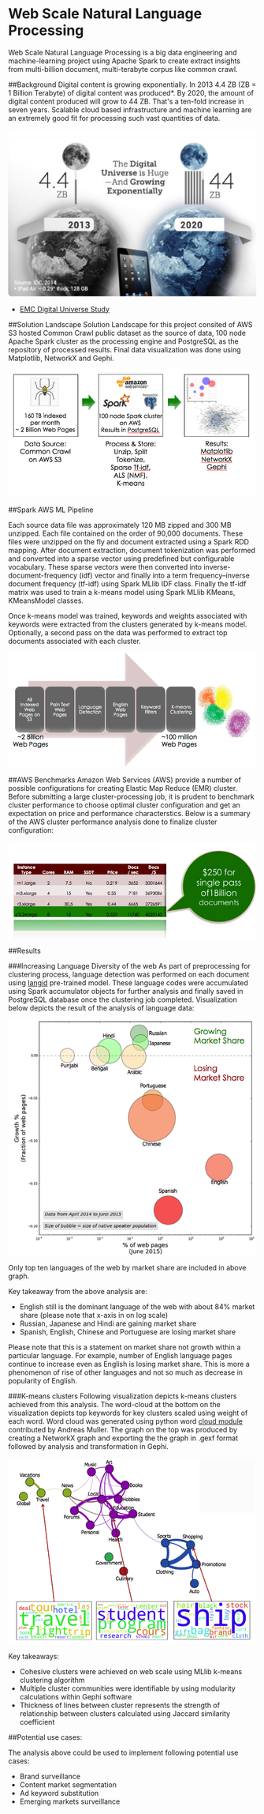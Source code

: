 # Web Scale Natural Language Processing
Web Scale Natural Language Processing is a big data engineering and machine-learning project using Apache Spark to create extract insights from multi-billion document, multi-terabyte corpus like common crawl.

##Background
Digital content is growing exponentially. In 2013 4.4 ZB (ZB = 1 Billion Terabyte) of digital content was produced*. By 2020, the amount of digital content produced will grow to 44 ZB. That's a ten-fold increase in seven years. Scalable cloud based infrastructure and machine learning are an extremely good fit for processing such vast quantities of data.

![Exponential Data Growth](images/data_growth.png)

* [EMC Digital Universe Study](http://www.emc.com/leadership/digital-universe/index.htm)

   
   
##Solution Landscape
Solution Landscape for this project consited of AWS S3 hosted Common Crawl public dataset as the source of data, 100 node Apache Spark cluster as the processing engine and PostgreSQL as the repository of processed results. Final data visualization was done using Matplotlib, NetworkX and Gephi.

![Data Pipeline](images/soln_landscape.png)

##Spark AWS ML Pipeline

Each source data file was approximately 120 MB zipped and 300 MB unzipped. Each file contained on the order of 90,000 documents. These files were unzipped on the fly and document extracted using a Spark RDD mapping. After document extraction, document tokenization was performed and converted into a sparse vector using predefined but configurable vocabulary. These sparse vectors were then converted into inverse-document-frequency (idf) vector and finally into a term frequency–inverse document frequency (tf-idf) using Spark MLlib IDF class. Finally the tf-idf matrix was used to train a k-means model using Spark MLlib KMeans, KMeansModel classes.

Once k-means model was trained, keywords and weights associated with keywords were extracted from the clusters generated by k-means model. Optionally, a second pass on the data was performed to extract top documents associated with each cluster.

![Spark AWS ML Pipeline](images/spark_aws_ml_pipeline.png)

##AWS Benchmarks
Amazon Web Services (AWS) provide a number of possible configurations for creating Elastic Map Reduce (EMR) cluster. Before submitting a large cluster-processing job, it is prudent to benchmark cluster performance to choose optimal cluster configuration and get an expectation on price and performance characterstics. Below is a summary of the AWS cluster performance analysis done to finalize cluster configuration:

![AWS Cluster Performance](images/AWS_cluster_performance.png)

##Results

###Increasing Language Diversity of the web
As part of preprocessing for clustering process, language detection was performed on each document using [langid](https://github.com/saffsd/langid.py) pre-trained model. These language codes were accumulated using Spark accumulator objects for further analysis and finally saved in PostgreSQL database once the clustering job completed. Visualization below depicts the result of the analysis of language data:

![Language diversification of the web](images/lang_diversification.png)

Only top ten languages of the web by market share are included in above graph.

Key takeaway from the above analysis are:

* English still is the dominant language of the web with about 84% market share (please note that x-axis in on log scale)  
* Russian, Japanese and Hindi are gaining market share  
* Spanish, English, Chinese and Portuguese are losing market share  

Please note that this is a statement on market share not growth within a particular language. For example, number of English language pages continue to increase even as English is losing market share. This is more a phenomenon of rise of other languages and not so much as decrease in popularity of English.

###K-means clusters
Following visualization depicts k-means clusters achieved from this analysis. The word-cloud at the bottom on the visualization depicts top keywords for key clusters scaled using weight of each word. Word cloud was generated using python word [cloud module](https://github.com/amueller/word_cloud) contributed by Andreas Muller. The graph on the top was produced by creating a NetworkX graph and exporting the the graph in .gexf format followed by analysis and transformation in Gephi. 

![K-means clusters](images/cluster_network.png)

Key takeaways:

* Cohesive clusters were achieved on web scale using MLlib k-means clustering algorithm
* Multiple cluster communities were identifiable by using modularity calculations within Gephi software
* Thickness of lines between cluster represents the strength of relationship between clusters calculated using Jaccard similarity coefficient


##Potential use cases:

The analysis above could be used to implement following potential use cases:

* Brand surveillance
* Content market segmentation
* Ad keyword substitution
* Emerging markets surveillance



